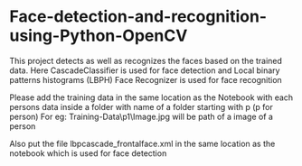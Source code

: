# Face-detection-and-recognition-using-Python-OpenCV
This project detects as well as recognizes the faces based on the trained data. Here CascadeClassifier is used for face detection and Local binary patterns histograms (LBPH) Face Recognizer is used for face recognition

Please add the training data in the same location as the Notebook with each persons data inside a folder with name of a folder starting with p (p for person)
For eg: Training-Data\\p1\\Image.jpg will be path of a image of a person

Also put the file lbpcascade_frontalface.xml in the same location as the notebook which is used for face detection
